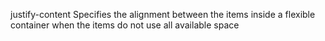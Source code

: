 justify-content
    Specifies the alignment between the items inside a flexible container when the items do not use all available space
